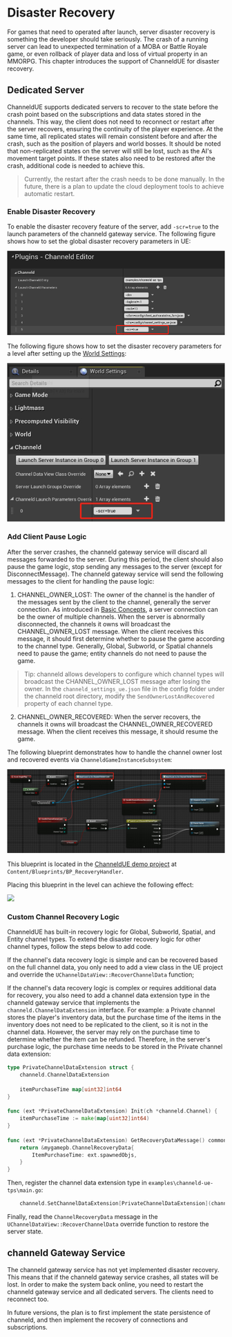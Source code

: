 # Disaster Recovery
For games that need to operated after launch, server disaster recovery is something the developer should take seriously. The crash of a running server can lead to unexpected termination of a MOBA or Battle Royale game, or even rollback of player data and loss of virtual property in an MMORPG. This chapter introduces the support of ChanneldUE for disaster recovery.

## Dedicated Server
ChanneldUE supports dedicated servers to recover to the state before the crash point based on the subscriptions and data states stored in the channels. This way, the client does not need to reconnect or restart after the server recovers, ensuring the continuity of the player experience. At the same time, all replicated states will remain consistent before and after the crash, such as the position of players and world bosses. It should be noted that non-replicated states on the server will still be lost, such as the AI's movement target points. If these states also need to be restored after the crash, additional code is needed to achieve this.

> Currently, the restart after the crash needs to be done manually. In the future, there is a plan to update the cloud  deployment tools to achieve automatic restart.

### Enable Disaster Recovery
To enable the disaster recovery feature of the server, add `-scr=true` to the launch parameters of the channeld gateway service. The following figure shows how to set the global disaster recovery parameters in UE:

![](images/channeld-launch-param-scr.png)

The following figure shows how to set the disaster recovery parameters for a level after setting up the [World Settings](world-settings.md):

![](images/channeld-launch-param-scr-override.png)


### Add Client Pause Logic
After the server crashes, the channeld gateway service will discard all messages forwarded to the server. During this period, the client should also pause the game logic, stop sending any messages to the server (except for DisconnectMessage). The channeld gateway service will send the following messages to the client for handling the pause logic:

1. CHANNEL_OWNER_LOST: The owner of the channel is the handler of the messages sent by the client to the channel, generally the server connection. As introduced in [Basic Concepts](basic-concepts.md), a server connection can be the owner of multiple channels. When the server is abnormally disconnected, the channels it owns will broadcast the CHANNEL_OWNER_LOST message. When the client receives this message, it should first determine whether to pause the game according to the channel type. Generally, Global, Subworld, or Spatial channels need to pause the game; entity channels do not need to pause the game.

> Tip: channeld allows developers to configure which channel types will broadcast the CHANNEL_OWNER_LOST message after losing the owner. In the `channeld_settings_ue.json` file in the config folder under the channeld root directory, modify the `SendOwnerLostAndRecovered` property of each channel type.

2. CHANNEL_OWNER_RECOVERED: When the server recovers, the channels it owns will broadcast the CHANNEL_OWNER_RECOVERED message. When the client receives this message, it should resume the game.

The following blueprint demonstrates how to handle the channel owner lost and recovered events via `ChanneldGameInstanceSubsystem`:

![](images/channel-owner-lost-recovery.png)

This blueprint is located in the [ChanneldUE demo project](https://github.com/metaworking/channeld-ue-demos) at `Content/Blueprints/BP_RecoveryHandler`.

Placing this blueprint in the level can achieve the following effect:

![](images/channeld-server-recovery.gif)

### Custom Channel Recovery Logic
ChanneldUE has built-in recovery logic for Global, Subworld, Spatial, and Entity channel types. To extend the disaster recovery logic for other channel types, follow the steps below to add code.

If the channel's data recovery logic is simple and can be recovered based on the full channel data, you only need to add a view class in the UE project and override the `UChannelDataView::RecoverChannelData` function;

If the channel's data recovery logic is complex or requires additional data for recovery, you also need to add a channel data extension type in the channeld gateway service that implements the `channeld.ChannelDataExtension` interface. For example: a Private channel stores the player's inventory data, but the purchase time of the items in the inventory does not need to be replicated to the client, so it is not in the channel data. However, the server may rely on the purchase time to determine whether the item can be refunded. Therefore, in the server's purchase logic, the purchase time needs to be stored in the Private channel data extension:

```go
type PrivateChannelDataExtension struct {
	channeld.ChannelDataExtension

	itemPurchaseTime map[uint32]int64
}

func (ext *PrivateChannelDataExtension) Init(ch *channeld.Channel) {
	itemPurchaseTime := make(map[uint32]int64)
}

func (ext *PrivateChannelDataExtension) GetRecoveryDataMessage() common.Message {
	return &mygamepb.ChannelRecoveryData{
		ItemPurchaseTime: ext.spawnedObjs,
	}
}
```
    
Then, register the channel data extension type in `examples\channeld-ue-tps\main.go`:

```go
    channeld.SetChannelDataExtension[PrivateChannelDataExtension](channeldpb.ChannelType_PRIVATE)
```

Finally, read the `ChannelRecoveryData` message in the `UChannelDataView::RecoverChannelData` override function to restore the server state.

## channeld Gateway Service
The channeld gateway service has not yet implemented disaster recovery. This means that if the channeld gateway service crashes, all states will be lost. In order to make the system back online, you need to restart the channeld gateway service and all dedicated servers. The clients need to reconnect too.

In future versions, the plan is to first implement the state persistence of channeld, and then implement the recovery of connections and subscriptions.

